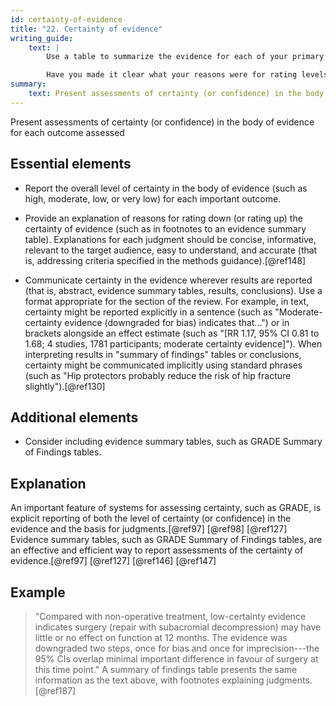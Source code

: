 ```yaml
---
id: certainty-of-evidence
title: "22. Certainty of evidence"
writing_guide:
    text: |
        Use a table to summarize the evidence for each of your primary outcome measures.  Make sure you report the level of certainty you have for each 

        Have you made it clear what your reasons were for rating levels of certainty up or down?  Giving explanations in footnotes to evidence summary tables (such as GRADE Summary of Findings tables) is not sufficient. Reasons for your conclusions about the certainty of the evidence should also be given preferably in layman’s terms in a plain language summary, in the abstract and results sections and in the discussion and conclusion sections. 
summary:
    text: Present assessments of certainty (or confidence) in the body of evidence for each outcome assessed.
---
```


Present assessments of certainty (or confidence) in the body of evidence for each outcome assessed

## Essential elements

-   Report the overall level of certainty in the body of evidence (such
    as high, moderate, low, or very low) for each important outcome.

-   Provide an explanation of reasons for rating down (or rating up) the
    certainty of evidence (such as in footnotes to an evidence summary
    table). Explanations for each judgment should be concise,
    informative, relevant to the target audience, easy to understand,
    and accurate (that is, addressing criteria specified in the methods
    guidance).[@ref148]

-   Communicate certainty in the evidence wherever results are reported
    (that is, abstract, evidence summary tables, results, conclusions).
    Use a format appropriate for the section of the review. For example,
    in text, certainty might be reported explicitly in a sentence (such
    as "Moderate-certainty evidence (downgraded for bias) indicates
    that...") or in brackets alongside an effect estimate (such as "\[RR
    1.17, 95% CI 0.81 to 1.68; 4 studies, 1781 participants; moderate
    certainty evidence\]"). When interpreting results in "summary of
    findings" tables or conclusions, certainty might be communicated
    implicitly using standard phrases (such as "Hip protectors probably
    reduce the risk of hip fracture slightly").[@ref130]

## Additional elements

-   Consider including evidence summary tables, such as GRADE Summary of
    Findings tables.

## Explanation

An important feature of systems for assessing
certainty, such as GRADE, is explicit reporting of both the level of
certainty (or confidence) in the evidence and the basis for
judgments.[@ref97] [@ref98] [@ref127] Evidence summary tables, such as
GRADE Summary of Findings tables, are an effective and efficient way to
report assessments of the certainty of evidence.[@ref97] [@ref127]
[@ref146] [@ref147]

## Example

> "Compared with non-operative treatment, low-certainty evidence indicates
surgery (repair with subacromial decompression) may have little or no
effect on function at 12 months. The evidence was downgraded two steps,
once for bias and once for imprecision---the 95% CIs overlap minimal
important difference in favour of surgery at this time point." A summary
of findings table presents the same information as the text above, with
footnotes explaining judgments.[@ref187]
